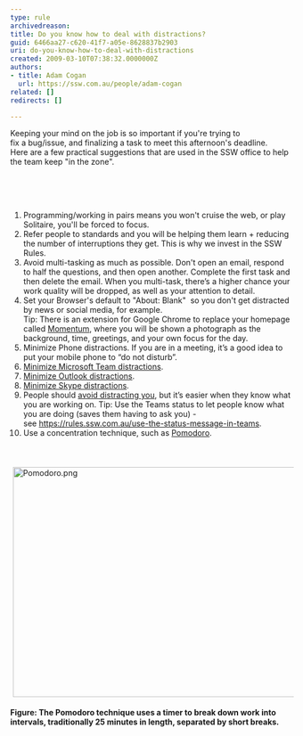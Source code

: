 ```yaml
---
type: rule
archivedreason: 
title: Do you know how to deal with distractions?
guid: 6466aa27-c620-41f7-a05e-8628837b2903
uri: do-you-know-how-to-deal-with-distractions
created: 2009-03-10T07:38:32.0000000Z
authors:
- title: Adam Cogan
  url: https://ssw.com.au/people/adam-cogan
related: []
redirects: []

---
```



​​Keeping your mind on the job is so important if you're trying to fix&#160;a&#160;bug/issue, and finalizing a task to meet this afternoon's deadline. Here&#160;are a few practical suggestions that are used&#160;in the SSW office to help the team keep &quot;in the zone&quot;.<br><div><br></div>
<br><excerpt class='endintro'></excerpt><br>
<ol>
    <li>Programming/working in pairs means you won't cruise the web, or play Solitaire, you'll be forced to focus.<br></li>
    <li>Refer people to standards and you will be helping them learn + reducing the number of interruptions they get. This is why we invest in the SSW Rules.​<br></li>
    <li>Avoid multi-tasking as much as possible. Don't open an email, respond to half the questions, and then open another. Complete the first task&#160;and then&#160;delete the email.&#160;When you multi-task, there’s a higher chance your work quality will be dropped, as well as your attention to detail.<br></li>
    <li>Set your Browser's default to &quot;About&#58; Blank&quot;&#160; so you don't get distracted by news or social media, for example.<br>Tip&#58;​​&#160;There is an extension for Google Chrome to replace your homepage called <a href="https&#58;//chrome.google.com/webstore/detail/momentum/laookkfknpbbblfpciffpaejjkokdgca?hl=en-US">Momentum​</a>,&#160;where you will be shown a photograph&#160;as the background, time,&#160;greetings, and your own focus for the day.<br></li><li>Minimize Phone distractions. If you are in a meeting, it’s a good idea to put your mobile phone to “do not disturb”.<br></li>
    <li><a href="/_layouts/15/FIXUPREDIRECT.ASPX?WebId=3dfc0e07-e23a-4cbb-aac2-e778b71166a2&amp;TermSetId=07da3ddf-0924-4cd2-a6d4-a4809ae20160&amp;TermId=ab17d85c-5ee1-44a9-8433-200bd5771337">Minimize Microsoft Team distractions​</a>.<br></li><li><a shape="rect" href="/_layouts/15/FIXUPREDIRECT.ASPX?WebId=3dfc0e07-e23a-4cbb-aac2-e778b71166a2&amp;TermSetId=07da3ddf-0924-4cd2-a6d4-a4809ae20160&amp;TermId=7d2b06ad-cac7-4afc-b7af-0552fe30b6ac">Minimize Outlook distractions</a>.</li>
    <li><a shape="rect" href="http&#58;//www.ssw.com.au/ssw/Standards/Rules/RulestoBetterInstantMessenger.aspx#MinimiseMSNMessengerDistractions">Minimize Skype distractions</a>.<br></li><li>People should <a href="/_layouts/15/FIXUPREDIRECT.ASPX?WebId=3dfc0e07-e23a-4cbb-aac2-e778b71166a2&amp;TermSetId=07da3ddf-0924-4cd2-a6d4-a4809ae20160&amp;TermId=3e0a3341-90ff-4b73-92d0-d14fb3e7ed13">avoid distracting you</a>,&#160;but it’s easier when they know what you are working on. Tip&#58; Use the Teams status to let people know what you are doing (saves them having to ask you) - see&#160;<a href="/_layouts/15/FIXUPREDIRECT.ASPX?WebId=3dfc0e07-e23a-4cbb-aac2-e778b71166a2&amp;TermSetId=07da3ddf-0924-4cd2-a6d4-a4809ae20160&amp;TermId=8deaea57-532b-4446-9eb2-f906830dd222">https&#58;//rules.ssw.com.au/use-the-status-message-in-teams</a>.<br></li><li>Use a concentration technique, such as <a href="https&#58;//en.wikipedia.org/wiki/Pomodoro_Technique">Pomodoro​</a>.<br><br></li></ol><div><p class="ssw15-rteElement-P">​​<img src="/PublishingImages/Pomodoro.png" alt="Pomodoro.png" style="margin&#58;5px;width&#58;800px;height&#58;413px;" /></p><strong>​​Figure&#58; The&#160;​Pomodoro technique&#160;</strong><strong>uses a&#160;timer&#160;to break down work into intervals, traditionally 25 minutes in length, separated by short breaks.</strong><br></div>



